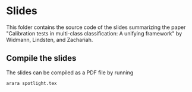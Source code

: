 # Slides

This folder contains the source code of the slides summarizing the paper
"Calibration tests in multi-class classification: A unifying framework"
by Widmann, Lindsten, and Zachariah.

## Compile the slides

The slides can be compiled as a PDF file by running
```shell
arara spotlight.tex
```
